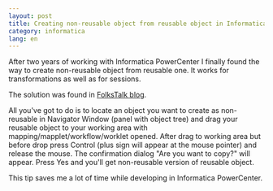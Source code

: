 ```yaml
---
layout: post
title: Creating non-reusable object from reusable object in Informatica
category: informatica
lang: en
---
```


After two years of working with Informatica PowerCenter I finally found the way to create non-reusable object from reusable one. It works for transformations as well as for sessions.

The solution was found in [FolksTalk blog].

All you've got to do is to locate an object you want to create as non-reusable in Navigator Window (panel with object tree) and drag your reusable object to your working area with mapping/mapplet/workflow/worklet opened. After drag to working area but before drop press Control (plus sign will appear at the mouse pointer) and release the mouse. The confirmation dialog "Are you want to copy?" will appear. Press Yes and you'll get non-reusable version of reusable object.

This tip saves me a lot of time while developing in Informatica PowerCenter.

[FolksTalk blog]: http://www.folkstalk.com/2010/04/creating-non-reusable-object-from.html
